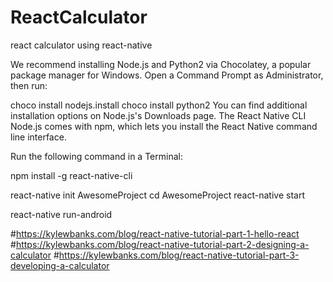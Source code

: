 # ReactCalculator
react calculator using react-native

We recommend installing Node.js and Python2 via Chocolatey, a popular package manager for Windows. Open a Command Prompt as Administrator, then run:

choco install nodejs.install
choco install python2
You can find additional installation options on Node.js's Downloads page.
The React Native CLI 
Node.js comes with npm, which lets you install the React Native command line interface.

Run the following command in a Terminal:

npm install -g react-native-cli

react-native init AwesomeProject
cd AwesomeProject
react-native start

react-native run-android

#https://kylewbanks.com/blog/react-native-tutorial-part-1-hello-react
#https://kylewbanks.com/blog/react-native-tutorial-part-2-designing-a-calculator
#https://kylewbanks.com/blog/react-native-tutorial-part-3-developing-a-calculator
